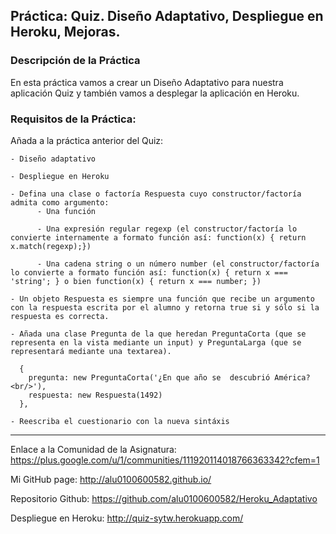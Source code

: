 ## Práctica: Quiz. Diseño Adaptativo, Despliegue en Heroku, Mejoras.

### Descripción de la Práctica

En esta práctica vamos a crear un Diseño Adaptativo para nuestra aplicación Quiz y también vamos a desplegar la aplicación en Heroku.

### Requisitos de la Práctica:


Añada a la práctica anterior del Quiz:

    - Diseño adaptativo

    - Despliegue en Heroku

    - Defina una clase o factoría Respuesta cuyo constructor/factoría admita como argumento:
          - Una función

          - Una expresión regular regexp (el constructor/factoría lo convierte internamente a formato función así: function(x) { return x.match(regexp);})

          - Una cadena string o un número number (el constructor/factoría lo convierte a formato función así: function(x) { return x === 'string'; } o bien function(x) { return x === number; })

    - Un objeto Respuesta es siempre una función que recibe un argumento con la respuesta escrita por el alumno y retorna true si y sólo si la respuesta es correcta.

    - Añada una clase Pregunta de la que heredan PreguntaCorta (que se representa en la vista mediante un input) y PreguntaLarga (que se representará mediante una textarea).

      {
        pregunta: new PreguntaCorta('¿En que año se  descubrió América?<br/>'),
        respuesta: new Respuesta(1492)
      },

    - Reescriba el cuestionario con la nueva sintáxis




---

Enlace a la Comunidad de la Asignatura: https://plus.google.com/u/1/communities/111920114018766363342?cfem=1

Mi GitHub page: http://alu0100600582.github.io/

Repositorio Github: https://github.com/alu0100600582/Heroku_Adaptativo

Despliegue en Heroku: http://quiz-sytw.herokuapp.com/
